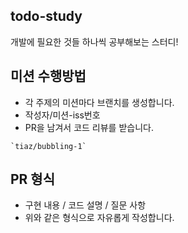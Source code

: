 ## todo-study
개발에 필요한 것들 하나씩 공부해보는 스터디!

## 미션 수행방법
- 각 주제의 미션마다 브랜치를 생성합니다.
- 작성자/미션-iss번호
- PR을 남겨서 코드 리뷰를 받습니다.
```
`tiaz/bubbling-1` 
```

## PR 형식
- 구현 내용 / 코드 설명 / 질문 사항
- 위와 같은 형식으로 자유롭게 작성합니다.
